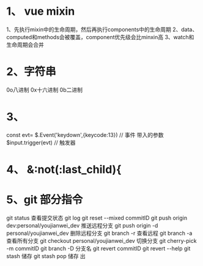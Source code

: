 # 1、 vue mixin
1、先执行mixin中的生命周期，然后再执行components中的生命周期
2、data、computed和methods会被覆盖，component优先级会比minxin高
3、watch和生命周期会合并

# 2、字符串
0o八进制 0x十六进制 0b二进制

# 3、
const evt= $.Event('keydown',{keycode:13}) // 事件 带入的参数
$input.trigger(evt) // 触发器

# 4、 &:not(:last_child){

# 5、git 部分指令
git status 查看提交状态
git log
git reset --mixed commitID
git push origin dev:personal/youjianwei_dev 推送远程分支
git push origin -d personal/youjianwei_dev 删除远程分支
git branch -r 查看远程
git branch -a 查看所有分支
git checkout personal/youjianwei_dev 切换分支
git cherry-pick -m commitID
git branch -D 分支名
git revert commitID
git revert --help
git stash 储存
git stash pop 储存 出